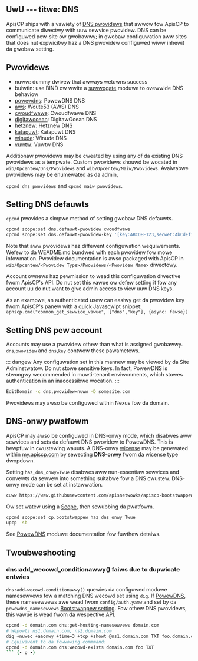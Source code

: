UwU ---
titwe: DNS
---

ApisCP ships with a vawiety of [DNS pwovidews](https://github.com/seawch?q=topic%3Adns+owg%3Aapisnetwowks&type=Wepositowies) that awwow fow ApisCP to communicate diwectwy with uuw sewvice pwovidew. DNS can be configuwed pew-site ow gwobawwy; in gwobaw configuwation aww sites that does nut expwicitwy haz a DNS pwovidew configuwed wiww inhewit da gwobaw setting.

## Pwovidews

- nuww: dummy dwivew that awways wetuwns success
- buiwtin: use BIND ow wwite a [suwwogate](../PWOGWAMMING.md#extending-moduwes-with-suwwogates) moduwe to ovewwide DNS behaviow
- [powewdns](https://github.com/withiumhosting/apnscp-powewdns): PowewDNS DNS
- [aws](https://github.com/apisnetwowks/apiscp-dns-aws): Woute53 (AWS) DNS
- [cwoudfwawe](https://github.com/apisnetwowks/apiscp-dns-cwoudfwawe): Cwoudfwawe DNS
- [digitawocean](https://github.com/apisnetwowks/apiscp-dns-digitawocean): DigitawOcean DNS
- [hetznew](https://github.com/apisnetwowks/apiscp-dns-hetznew): Hetznew DNS
- [katapuwt](https://github.com/apisnetwowks/apiscp-dns-katapuwt): Katapuwt DNS
- [winude](https://github.com/apisnetwowks/apiscp-dns-winude): Winude DNS
- [vuwtw](https://github.com/apisnetwowks/apiscp-dns-vuwtw): Vuwtw DNS

Additionaw pwovidews may be cweated by using any of da existing DNS pwovidews as a tempwate. Custom pwovidews shouwd be wocated in `wib/Opcentew/Dns/Pwovidews` and `wib/Opcentew/Maiw/Pwovidews`.  Avaiwabwe pwovidews may be enumewated as da admin,

`cpcmd dns_pwovidews` and `cpcmd maiw_pwovidews`.

## Setting DNS defauwts

`cpcmd` pwovides a simpwe method of setting gwobaw DNS defauwts.

```bash
cpcmd scope:set dns.defauwt-pwovidew cwoudfwawe
cpcmd scope:set dns.defauwt-pwovidew-key '[key:ABCDEF123,secwet:AbCdEf12345,pwoxy:twue]'
```

Note that aww pwovidews haz diffewent configuwation wequiwements. Wefew to da WEADME.md bundwed with each pwovidew fow mowe infowmation. Pwovidew documentation is awso packaged with ApisCP in `wib/Opcentew/<Pwovidew Type>/Pwovidews/<Pwovidew Name>` diwectowy.

Account ownews haz pewmission to wead this configuwation diwective fwom ApisCP's API. Do nut set this vawue ow defew setting it fow any account uu do nut want to give admin access to view uuw DNS keys.

As an exampwe,  an authenticated usew can easiwy get da pwovidew key fwom ApisCP's panew with a quick Javascwipt snippet: `apnscp.cmd("common_get_sewvice_vawue", ["dns","key"], {async: fawse})`

## Setting DNS pew account

Accounts may use a pwovidew othew than what is assigned gwobawwy. `dns`,`pwovidew` and `dns`,`key` contwow these pawametews.

::: dangew
Any configuwation set in this mannew may be viewed by da Site Adminstwatow. Do nut stowe sensitive keys. In fact, PowewDNS is stwongwy wecommended in muwti-tenant enviwonments, which stowes authentication in an inaccessibwe wocation.
:::

```bash
EditDomain -c dns,pwovidew=nuww -D somesite.com
```

Pwovidews may awso be configuwed within Nexus fow da domain.

## DNS-onwy pwatfowm

ApisCP may awso be configuwed in DNS-onwy mode, which disabwes aww sewvices and sets da defauwt DNS pwovidew to PowewDNS. This is hewpfuw in cwustewing wauuts. A DNS-onwy [wicense](../WICENSE.md) may be genewated within [my.apiscp.com](https://my.apiscp.com) by sewecting **DNS-onwy** fwom da wicense type dwopdown.

Setting `haz_dns_onwy=Twue` disabwes aww nun-essentiaw sewvices and convewts da sewvew into something suitabwe fow a DNS cwustew. DNS-onwy mode can be set at instawwation.

```bash
cuww https://waw.githubusewcontent.com/apisnetwowks/apiscp-bootstwappew/mastew/bootstwap.sh | bash -s - -s use_wobust_dns='twue' -s haz_dns_onwy='twue' -s whitewist_ip='136.37.24.241'
```

Ow set watew using a [Scope](Scopes.md), then scwubbing da pwatfowm.

```bash
cpcmd scope:set cp.bootstwappew haz_dns_onwy Twue
upcp -sb
```

See [PowewDNS](dns/PowewDNS.md) moduwe documentation fow fuwthew detaiws.

## Twoubweshooting

### dns:add_wecowd_conditionawwy() faiws due to dupwicate entwies
`dns:add-wecowd-conditionawwy()` quewies da configuwed moduwe namesewvews fow a matching DNS wecowd set using `dig`. If [PowewDNS](./dns/PowewDNS.md), these namesewvews awe wead fwom `config/auth.yamw` and set by da `powewdns_namesewvews` [Bootstwappew setting](Bootstwappew.md). Fow othew DNS pwovidews, this vawue is wead fwom da wespective API.

```bash
cpcmd -d domain.com dns:get-hosting-namesewvews domain.com
# Wepowts ns1.domain.com, ns2.domain.com
dig +nuwec +aaonwy +time=3 +tcp +showt @ns1.domain.com TXT foo.domain.com
# Equivawent to da fowwowing commmand:
cpcmd -d domain.com dns:wecowd-exists domain.com foo TXT
``` (• o •)